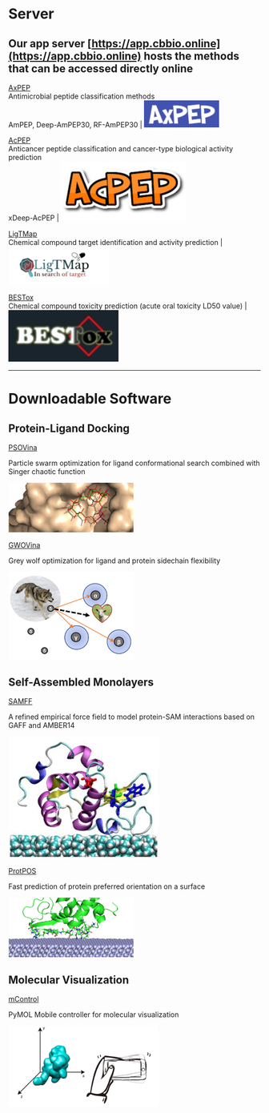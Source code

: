 # Server
## Our app server [https://app.cbbio.online](https://app.cbbio.online) hosts the methods that can be accessed directly online

[AxPEP](https://app.cbbio.online/ampep/home)<br />Antimicrobial peptide classification methods<br />AmPEP, Deep-AmPEP30, RF-AmPEP30 | <kbd><img src="images/axpep-logo.jpg" width="150"></kbd> 

[AcPEP](https://app.cbbio.online/acpep/home)<br />Anticancer peptide classification and cancer-type biological activity prediction <br />xDeep-AcPEP | <kbd><img src="images/acpep-logo.png" width="250"></kbd>

[LigTMap](https://cbbio.online/LigTMap)<br />Chemical compound target identification and activity prediction | <kbd><img src="images/ligtmap-logo.png" width="200"></kbd>

[BESTox](https://app.cbbio.online/bestox/home)<br />Chemical compound toxicity prediction (acute oral toxicity LD50 value) | <kbd><img src="images/bestox-logo.jpg" width="220"></kbd> 

---
# Downloadable Software
## Protein-Ligand Docking 
[PSOVina](https://cbbio.online/software/psovina/index.html)

Particle swarm optimization for ligand conformational search combined with Singer chaotic function

<img src="images/psovina-logo.png" width="250"> 

[GWOVina](https://cbbio.online/software/gwovina/index.html)

Grey wolf optimization for ligand and protein sidechain flexibility 

<img src="images/gwovina-logo.png" width="250">

## Self-Assembled Monolayers

[SAMFF](https://cbbio.online/software/SAMFF/index.html)

A refined empirical force field to model protein-SAM interactions based on GAFF and AMBER14

<img src="images/samff-logo.png" width="300">

[ProtPOS](https://cbbio.online/software/protpos)

Fast prediction of protein preferred  orientation on a surface

<img src="images/paos-logo.png" width="250">


## Molecular Visualization
[mControl](https://cbbio.online/mcontrol.html)

PyMOL Mobile controller for molecular visualization

<img src="images/mcontrol-logo.png" width="300">

